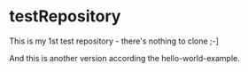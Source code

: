 # testRepository
This is my 1st test repository - there's nothing to clone ;-]

And this is another version according the hello-world-example.
